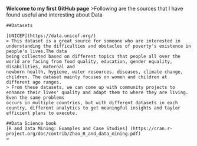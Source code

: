 **Welcome to my first GitHub page** 
	>Following are the sources that I have found useful and interesting about Data  
 
	##Datasets   
 
	[UNICEF](https://data.unicef.org/)
	> This dataset is a great source for someone who are interested in understanding the difficulties and obstacles of poverty's existence in people's lives.The data 
 	being collected based on different topics that people all over the world are facing from food quality, education, gender equality, disabilities, maternal and 
  	newborn health, hygiene, water resources, diseases, climate change, children. The dataset mainly focuses on women and children at different age ranges. 
  	> From these datasets, we can come up with community projects to enhance their lives' quality and adapt them to where they are living. Even the same problems 
   	occurs in multiple countries, but with different datasets in each country, different analytics to get meaningful insights and taylor efficient plans to execute. 

 	##Data Science book
  	[R and Data Mining: Examples and Case Studies] (https://cran.r-project.org/doc/contrib/Zhao_R_and_data_mining.pdf)
   	> 
  	
  	
 	


